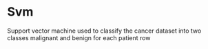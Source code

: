 # Svm
Support vector machine used to classify the cancer dataset into two classes malignant and benign for each patient row
